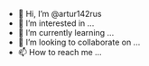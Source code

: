 - 👋 Hi, I’m @artur142rus
- 👀 I’m interested in ...
- 🌱 I’m currently learning ...
- 💞️ I’m looking to collaborate on ...
- 📫 How to reach me ...

<!---
artur142rus/artur142rus is a ✨ special ✨ repository because its `README.md` (this file) appears on your GitHub profile.
You can click the Preview link to take a look at your changes.
--->
